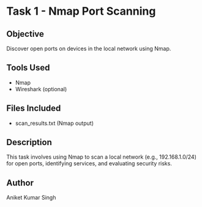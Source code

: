 
# Task 1 - Nmap Port Scanning

## Objective
Discover open ports on devices in the local network using Nmap.

## Tools Used
- Nmap
- Wireshark (optional)

## Files Included

- scan_results.txt (Nmap output)


## Description
This task involves using Nmap to scan a local network (e.g., 192.168.1.0/24) for open ports, identifying services, and evaluating security risks.

## Author
Aniket Kumar Singh